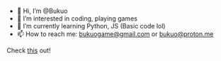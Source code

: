 - 👋 Hi, I’m @Bukuo
- 👀 I’m interested in coding, playing games
- 🌱 I’m currently learning Python, JS (Basic code lol)
- 📫 How to reach me: bukuogame@gmail.com or bukuo@proton.me

Check [this](https://bukuo.github.io/) out!

<!---
Bukuo/Bukuo is a ✨ special ✨ repository because its `README.md` (this file) appears on your GitHub profile.
You can click the Preview link to take a look at your changes.
--->
